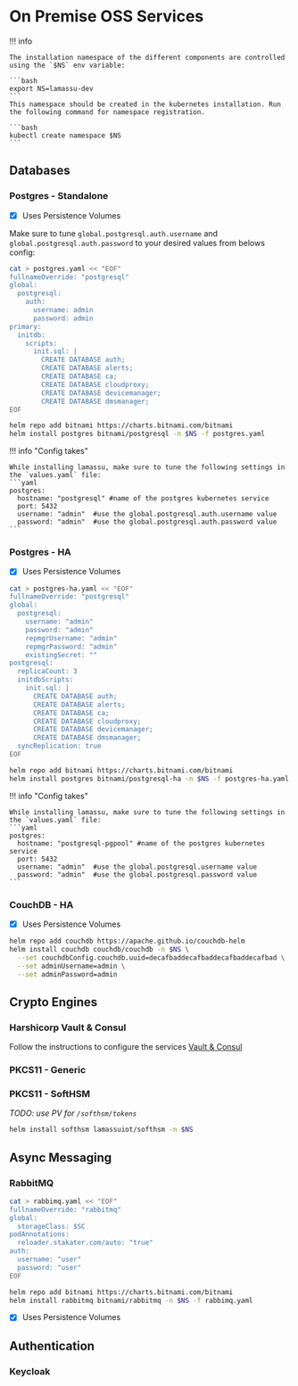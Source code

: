 # On Premise OSS Services

!!! info

    The installation namespace of the different components are controlled using the `$NS` env variable:

    ```bash
    export NS=lamassu-dev
    ```
    This namespace should be created in the kubernetes installation. Run the following command for namespace registration. 

    ```bash
    kubectl create namespace $NS
    ```

## Databases

### Postgres - Standalone

- [x] Uses Persistence Volumes

Make sure to tune `global.postgresql.auth.username` and `global.postgresql.auth.password` to your desired values from belows config:

```bash
cat > postgres.yaml << "EOF"
fullnameOverride: "postgresql"
global:
  postgresql:
    auth:
      username: admin
      password: admin
primary:
  initdb:
    scripts:
      init.sql: |
        CREATE DATABASE auth;
        CREATE DATABASE alerts;
        CREATE DATABASE ca;
        CREATE DATABASE cloudproxy;
        CREATE DATABASE devicemanager;
        CREATE DATABASE dmsmanager;
EOF
```

```bash
helm repo add bitnami https://charts.bitnami.com/bitnami
helm install postgres bitnami/postgresql -n $NS -f postgres.yaml
```

!!! info "Config takes"

    While installing lamassu, make sure to tune the following settings in the `values.yaml` file:
    ```yaml
    postgres:
      hostname: "postgresql" #name of the postgres kubernetes service
      port: 5432
      username: "admin"  #use the global.postgresql.auth.username value
      password: "admin"  #use the global.postgresql.auth.password value
    ```

### Postgres - HA

- [x] Uses Persistence Volumes

```bash
cat > postgres-ha.yaml << "EOF"
fullnameOverride: "postgresql"
global:
  postgresql:
    username: "admin"
    password: "admin"
    repmgrUsername: "admin"
    repmgrPassword: "admin"
    existingSecret: ""
postgresql:
  replicaCount: 3
  initdbScripts:
    init.sql: |
      CREATE DATABASE auth;
      CREATE DATABASE alerts;
      CREATE DATABASE ca;
      CREATE DATABASE cloudproxy;
      CREATE DATABASE devicemanager;
      CREATE DATABASE dmsmanager;
  syncReplication: true
EOF
```

```bash
helm repo add bitnami https://charts.bitnami.com/bitnami
helm install postgres bitnami/postgresql-ha -n $NS -f postgres-ha.yaml
```

!!! info "Config takes"

    While installing lamassu, make sure to tune the following settings in the `values.yaml` file:
    ```yaml
    postgres:
      hostname: "postgresql-pgpool" #name of the postgres kubernetes service
      port: 5432
      username: "admin"  #use the global.postgresql.username value
      password: "admin"  #use the global.postgresql.password value
    ```

### CouchDB - HA

- [x] Uses Persistence Volumes

```bash
helm repo add couchdb https://apache.github.io/couchdb-helm
helm install couchdb couchdb/couchdb -n $NS \
  --set couchdbConfig.couchdb.uuid=decafbaddecafbaddecafbaddecafbad \
  --set adminUsername=admin \
  --set adminPassword=admin
```

## Crypto Engines

### Harshicorp Vault & Consul

Follow the instructions to configure the services [Vault & Consul](service-configs/vault-consul.md)

### PKCS11 - Generic

### PKCS11 - SoftHSM

*TODO: use PV for `/softhsm/tokens`*

```bash
helm install softhsm lamassuiot/softhsm -n $NS
```

## Async Messaging

### RabbitMQ

```bash
cat > rabbimq.yaml << "EOF"
fullnameOverride: "rabbitmq"
global:
  storageClass: $SC
podAnnotations:
  reloader.stakater.com/auto: "true"
auth:
  username: "user"
  password: "user"
EOF
```

```bash
helm repo add bitnami https://charts.bitnami.com/bitnami
helm install rabbitmq bitnami/rabbitmq -n $NS -f rabbimq.yaml
```

- [x] Uses Persistence Volumes

## Authentication

### Keycloak
